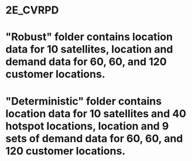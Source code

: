# 2E_CVRPD

# "Robust" folder contains location data for 10 satellites, location and demand data for 60, 60, and 120 customer locations. 

# "Deterministic" folder contains location data for 10 satellites and 40 hotspot locations, location and 9 sets of demand data for 60, 60, and 120 customer locations. 
